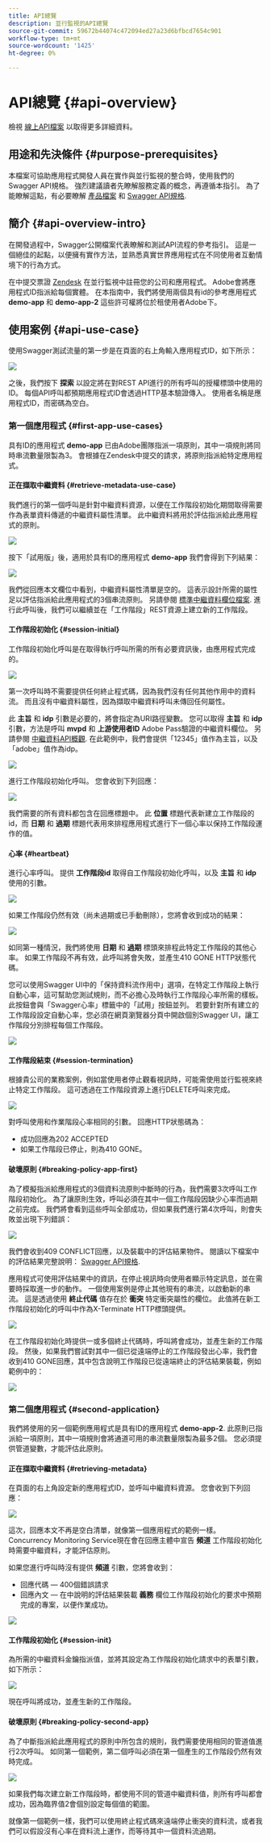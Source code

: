 ```yaml
---
title: API總覽
description: 並行監視的API總覽
source-git-commit: 59672b44074c472094ed27a23d6bfbcd7654c901
workflow-type: tm+mt
source-wordcount: '1425'
ht-degree: 0%

---
```



# API總覽 {#api-overview}

檢視 [線上API檔案](http://docs.adobeptime.io/cm-api-v2/) 以取得更多詳細資料。

## 用途和先決條件 {#purpose-prerequisites}

本檔案可協助應用程式開發人員在實作與並行監視的整合時，使用我們的Swagger API規格。 強烈建議讀者先瞭解服務定義的概念，再遵循本指引。 為了能瞭解這點，有必要瞭解 [產品檔案](/help/concurrency-monitoring/cm-home.md) 和 [Swagger API規格](http://docs.adobeptime.io/cm-api-v2/).


## 簡介 {#api-overview-intro}

在開發過程中，Swagger公開檔案代表瞭解和測試API流程的參考指引。 這是一個絕佳的起點，以便擁有實作方法，並熟悉真實世界應用程式在不同使用者互動情境下的行為方式。

在中提交票證 [Zendesk](mailto:tve-support@adobe.com) 在並行監視中註冊您的公司和應用程式。 Adobe會將應用程式ID指派給每個實體。 在本指南中，我們將使用兩個具有id的參考應用程式 **demo-app** 和 **demo-app-2** 這些許可權將位於租使用者Adobe下。


## 使用案例 {#api-use-case}

使用Swagger測試流量的第一步是在頁面的右上角輸入應用程式ID，如下所示：

![](assets/setting-app-id.png)

之後，我們按下 **探索** 以設定將在對REST API進行的所有呼叫的授權標頭中使用的ID。  每個API呼叫都預期應用程式ID會透過HTTP基本驗證傳入。 使用者名稱是應用程式ID，而密碼為空白。


### 第一個應用程式 {#first-app-use-cases}

具有ID的應用程式 **demo-app** 已由Adobe團隊指派一項原則，其中一項規則將同時串流數量限製為3。 會根據在Zendesk中提交的請求，將原則指派給特定應用程式。


#### 正在擷取中繼資料 {#retrieve-metadata-use-case}

我們進行的第一個呼叫是針對中繼資料資源，以便在工作階段初始化期間取得需要作為表單資料傳遞的中繼資料屬性清單。 此中繼資料將用於評估指派給此應用程式的原則。

![](assets/retrieving-metadata.png)

按下「試用版」後，適用於具有ID的應用程式 **demo-app** 我們會得到下列結果：

![](assets/empty-metadata-call.png)

我們從回應本文欄位中看到，中繼資料屬性清單是空的。 這表示設計所需的屬性足以評估指派給此應用程式的3個串流原則。 另請參閱 [標準中繼資料欄位檔案](/help/concurrency-monitoring/standard-metadata-attributes.md). 進行此呼叫後，我們可以繼續並在「工作階段」REST資源上建立新的工作階段。


#### 工作階段初始化 {#session-initial}

工作階段初始化呼叫是在取得執行呼叫所需的所有必要資訊後，由應用程式完成的。

![](assets/session-init.png)

第一次呼叫時不需要提供任何終止程式碼，因為我們沒有任何其他作用中的資料流。 而且沒有中繼資料屬性，因為擷取中繼資料呼叫未傳回任何屬性。

此 **主旨** 和 **idp** 引數是必要的，將會指定為URI路徑變數。 您可以取得 **主旨** 和 **idp** 引數，方法是呼叫 **mvpd** 和 **上游使用者ID** Adobe Pass驗證的中繼資料欄位。 另請參閱 [中繼資料API概觀](https://experienceleague.adobe.com/docs/primetime/authentication/auth-features/user-metadat/user-metadata-feature.html?lang=en#). 在此範例中，我們會提供「12345」值作為主旨，以及「adobe」值作為idp。


![](assets/session-init-params-frstapp.png)

進行工作階段初始化呼叫。 您會收到下列回應：


![](assets/session-init-result-first-app.png)


我們需要的所有資料都包含在回應標題中。 此 **位置** 標題代表新建立工作階段的id，而 **日期** 和 **過期** 標題代表用來排程應用程式進行下一個心率以保持工作階段運作的值。

#### 心率 {#heartbeat}

進行心率呼叫。 提供 **工作階段id** 取得自工作階段初始化呼叫，以及 **主旨** 和 **idp** 使用的引數。

![](assets/heartbeat.png)


如果工作階段仍然有效（尚未過期或已手動刪除），您將會收到成功的結果：

![](assets/heartbeat-succesfull-result.png)

如同第一種情況，我們將使用 **日期** 和 **過期** 標頭來排程此特定工作階段的其他心率。 如果工作階段不再有效，此呼叫將會失敗，並產生410 GONE HTTP狀態代碼。

您可以使用Swagger UI中的「保持資料流作用中」選項，在特定工作階段上執行自動心率，這可幫助您測試規則，而不必擔心及時執行工作階段心率所需的樣板。 此按鈕會與「Swagger心率」標籤中的「試用」按鈕並列。 若要針對所有建立的工作階段設定自動心率，您必須在網頁瀏覽器分頁中開啟個別Swagger UI，讓工作階段分別排程每個工作階段。

![](assets/keep-stream-alive.png)

#### 工作階段結束 {#session-termination}

根據貴公司的業務案例，例如當使用者停止觀看視訊時，可能需使用並行監視來終止特定工作階段。 這可透過在工作階段資源上進行DELETE呼叫來完成。

![](assets/delete-session.png)

對呼叫使用和作業階段心率相同的引數。 回應HTTP狀態碼為：

* 成功回應為202 ACCEPTED
* 如果工作階段已停止，則為410 GONE。

#### 破壞原則 {#breaking-policy-app-first}


為了模擬指派給應用程式的3個資料流原則中斷時的行為，我們需要3次呼叫工作階段初始化。 為了讓原則生效，呼叫必須在其中一個工作階段因缺少心率而過期之前完成。 我們將會看到這些呼叫全部成功，但如果我們進行第4次呼叫，則會失敗並出現下列錯誤：

![](assets/breaking-policy-frstapp.png)


我們會收到409 CONFLICT回應，以及裝載中的評估結果物件。 閱讀以下檔案中的評估結果完整說明： [Swagger API規格](http://docs.adobeptime.io/cm-api-v2/#evaluation-result).

應用程式可使用評估結果中的資訊，在停止視訊時向使用者顯示特定訊息，並在需要時採取進一步的動作。 一個使用案例是停止其他現有的串流，以啟動新的串流。 這是透過使用 **終止代碼** 值存在於 **衝突** 特定衝突屬性的欄位。 此值將在新工作階段初始化的呼叫中作為X-Terminate HTTP標頭提供。

![](assets/session-init-termination-code.png)

在工作階段初始化時提供一或多個終止代碼時，呼叫將會成功，並產生新的工作階段。 然後，如果我們嘗試對其中一個已從遠端停止的工作階段發出心率，我們會收到410 GONE回應，其中包含說明工作階段已從遠端終止的評估結果裝載，例如範例中的：

![](assets/remote-termination.png)

### 第二個應用程式 {#second-application}

我們將使用的另一個範例應用程式是具有ID的應用程式 **demo-app-2**. 此原則已指派給一項原則，其中一項規則會將通道可用的串流數量限製為最多2個。   您必須提供管道變數，才能評估此原則。

#### 正在擷取中繼資料 {#retrieving-metadata}

在頁面的右上角設定新的應用程式ID，並呼叫中繼資料資源。 您會收到下列回應：

![](assets/non-empty-metadata-secndapp.png)

這次，回應本文不再是空白清單，就像第一個應用程式的範例一樣。 Concurrency Monitoring Service現在會在回應主體中宣告 **頻道** 工作階段初始化時需要中繼資料，才能評估原則。

如果您進行呼叫時沒有提供 **頻道** 引數，您將會收到：

* 回應代碼 — 400個錯誤請求
* 回應內文 — 在中說明的評估結果裝載 **義務** 欄位工作階段初始化的要求中預期完成的專案，以便作業成功。

![](assets/metadata-request-secndapp.png)


#### 工作階段初始化 {#session-init}

為所需的中繼資料金鑰指派值，並將其設定為工作階段初始化請求中的表單引數，如下所示：

![](assets/session-init-params-secndapp.png)

現在呼叫將成功，並產生新的工作階段。


#### 破壞原則 {#breaking-policy-second-app}

為了中斷指派給此應用程式的原則中所包含的規則，我們需要使用相同的管道值進行2次呼叫。 如同第一個範例，第二個呼叫必須在第一個產生的工作階段仍然有效時完成。

![](assets/breaking-policy-secnd-app.png)

如果我們每次建立新工作階段時，都使用不同的管道中繼資料值，則所有呼叫都會成功，因為臨界值2會個別設定每個值的範圍。

就像第一個範例一樣，我們可以使用終止程式碼來遠端停止衝突的資料流，或者我們可以假設沒有心率在資料流上運作，而等待其中一個資料流過期。

